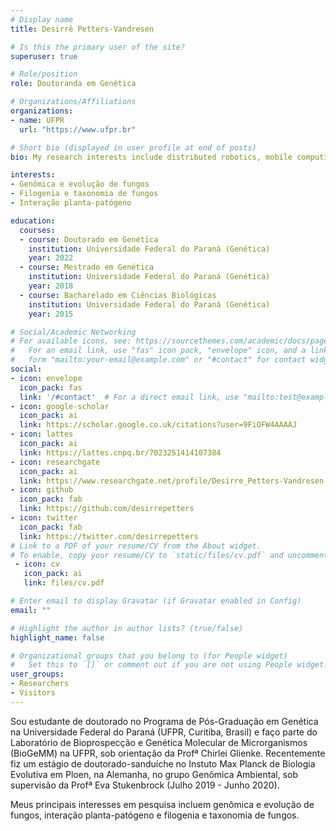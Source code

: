 ```yaml
---
# Display name
title: Desirrê Petters-Vandresen

# Is this the primary user of the site?
superuser: true

# Role/position
role: Doutoranda em Genética

# Organizations/Affiliations
organizations:
- name: UFPR
  url: "https://www.ufpr.br"

# Short bio (displayed in user profile at end of posts)
bio: My research interests include distributed robotics, mobile computing and programmable matter.

interests:
- Genômica e evolução de fungos
- Filogenia e taxonomia de fungos
- Interação planta-patógeno

education:
  courses:
  - course: Doutorado em Genética
    institution: Universidade Federal do Paraná (Genética)
    year: 2022
  - course: Mestrado em Genética
    institution: Universidade Federal do Paraná (Genética)
    year: 2018
  - course: Bacharelado em Ciências Biológicas
    institution: Universidade Federal do Paraná (Genética)
    year: 2015

# Social/Academic Networking
# For available icons, see: https://sourcethemes.com/academic/docs/page-builder/#icons
#   For an email link, use "fas" icon pack, "envelope" icon, and a link in the
#   form "mailto:your-email@example.com" or "#contact" for contact widget.
social:
- icon: envelope
  icon_pack: fas
  link: '/#contact'  # For a direct email link, use "mailto:test@example.org".
- icon: google-scholar
  icon_pack: ai
  link: https://scholar.google.co.uk/citations?user=9FiOFW4AAAAJ
- icon: lattes
  icon_pack: ai
  link: https://lattes.cnpq.br/7023251414107384
- icon: researchgate
  icon_pack: ai
  link: https://www.researchgate.net/profile/Desirre_Petters-Vandresen
- icon: github
  icon_pack: fab
  link: https://github.com/desirrepetters
- icon: twitter
  icon_pack: fab
  link: https://twitter.com/desirrepetters
# Link to a PDF of your resume/CV from the About widget.
# To enable, copy your resume/CV to `static/files/cv.pdf` and uncomment the lines below.
 - icon: cv
   icon_pack: ai
   link: files/cv.pdf

# Enter email to display Gravatar (if Gravatar enabled in Config)
email: ""

# Highlight the author in author lists? (true/false)
highlight_name: false

# Organizational groups that you belong to (for People widget)
#   Set this to `[]` or comment out if you are not using People widget.
user_groups:
- Researchers
- Visitors
---
```


Sou estudante de doutorado no Programa de Pós-Graduação em Genética na Universidade Federal do Paraná (UFPR, Curitiba, Brasil) e faço parte do Laboratório de Bioprospecção e Genética Molecular de Microrganismos (BioGeMM) na UFPR, sob orientação da Profª Chirlei Glienke. Recentemente fiz um estágio de doutorado-sanduíche no Instuto Max Planck de Biologia Evolutiva em Ploen, na Alemanha, no grupo Genômica Ambiental, sob supervisão da Profª Eva Stukenbrock (Julho 2019 - Junho 2020).

Meus principais interesses em pesquisa incluem genômica e evolução de fungos, interação planta-patógeno e filogenia e taxonomia de fungos. 
